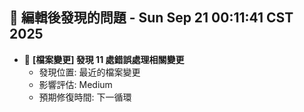 ## 🚨 編輯後發現的問題 - Sun Sep 21 00:11:41 CST 2025

- 🔄 **[檔案變更] 發現       11 處錯誤處理相關變更**
  - 發現位置: 最近的檔案變更
  - 影響評估: Medium
  - 預期修復時間: 下一循環

